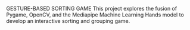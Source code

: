 GESTURE-BASED SORTING GAME
This project explores the fusion of Pygame, OpenCV, and the Mediapipe Machine Learning Hands model to develop an interactive sorting and grouping game.
